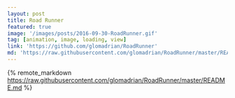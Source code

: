 ```yaml
---
layout: post
title: Road Runner
featured: true
image: '/images/posts/2016-09-30-RoadRunner.gif'
tag: [animation, image, loading, view]
link: 'https://github.com/glomadrian/RoadRunner'
md: 'https://raw.githubusercontent.com/glomadrian/RoadRunner/master/README.md'
---
```


{% remote_markdown https://raw.githubusercontent.com/glomadrian/RoadRunner/master/README.md %}